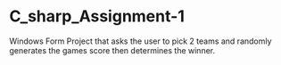 # C_sharp_Assignment-1
Windows Form Project that asks the user to pick 2 teams and randomly generates the games score then determines the winner.
